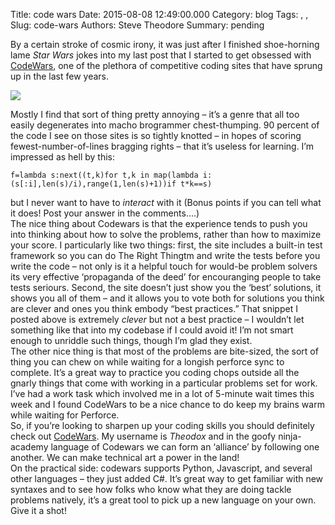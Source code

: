 Title: code wars
Date: 2015-08-08 12:49:00.000
Category: blog
Tags: , , 
Slug: code-wars
Authors: Steve Theodore
Summary: pending

By a certain stroke of cosmic irony, it was just after I finished shoe-horning lame _Star Wars_ jokes into my last post that I started to get obsessed with [CodeWars](http://www.codewars.com/), one of the plethora of competitive coding sites that have sprung up in the last few years.   
  


[![](http://3.bp.blogspot.com/-vc-eVNbzo1Q/VcZdEcRBhXI/AAAAAAABMag/NYI22iT0zro/s400/cw.png)](http://3.bp.blogspot.com/-vc-eVNbzo1Q/VcZdEcRBhXI/AAAAAAABMag/NYI22iT0zro/s1600/cw.png)

  


  
Mostly I find that sort of thing pretty annoying – it’s a genre that all too easily degenerates into macho brogrammer chest-thumping. 90 percent of the code I see on those sites is so tightly knotted – in hopes of scoring fewest-number-of-lines bragging rights – that it’s useless for learning. I’m impressed as hell by this:  

    
    
    f=lambda s:next((t,k)for t,k in map(lambda i:(s[:i],len(s)/i),range(1,len(s)+1))if t*k==s)  
    

but I never want to have to _interact_ with it (Bonus points if you can tell what it does! Post your answer in the comments....)  
The nice thing about Codewars is that the experience tends to push you into thinking about how to solve the problems, rather than how to maximize your score. I particularly like two things: first, the site includes a built-in test framework so you can do The Right Thingtm and write the tests before you write the code – not only is it a helpful touch for would-be problem solvers its very effective ‘propaganda of the deed’ for encouranging people to take tests seriours. Second, the site doesn’t just show you the ‘best’ solutions, it shows you all of them – and it allows you to vote both for solutions you think are clever and ones you think embody “best practices.” That snippet I posted above is extremely _clever_ but not a best practice – I wouldn’t let something like that into my codebase if I could avoid it! I’m not smart enough to unriddle such things, though I’m glad they exist.  
The other nice thing is that most of the problems are bite-sized, the sort of thing you can chew on while waiting for a longish perforce sync to complete. It’s a great way to practice you coding chops outside all the gnarly things that come with working in a particular problems set for work. I’ve had a work task which involved me in a lot of 5-minute wait times this week and I found CodeWars to be a nice chance to do keep my brains warm while waiting for Perforce.  
So, if you’re looking to sharpen up your coding skills you should definitely check out [CodeWars](http://www.codewars.com/). My username is _Theodox_ and in the goofy ninja-academy language of Codewars we can form an ‘alliance’ by following one another. We can make technical art a power in the land!  
On the practical side: codewars supports Python, Javascript, and several other languages – they just added C#. It’s great way to get familiar with new syntaxes and to see how folks who know what they are doing tackle problems natively, it’s a great tool to pick up a new language on your own. Give it a shot!  
  


